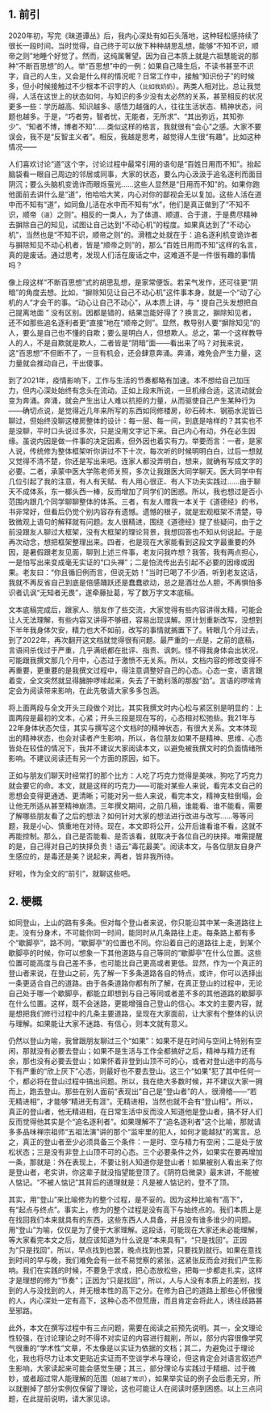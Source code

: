 ## 1. 前引
2020年初，写完《昧道谭丛》后，我内心深处有如石头落地，这种轻松感持续了很长一段时间。当时觉得，自己终于可以放下种种胡思乱想，能够“不知不识，顺帝之则”地睡个好觉了。然而，这纯属奢望。因为自己本质上就是六祖慧能说的那种“不断百思想”的人。举“百思想”中的一例：如果自己降生后，不读书甚至不识字，自己的人生，又会是什么样的情况呢？日常工作中，接触“知识份子”的时候多，但小时候接触过不少根本不识字的人（`比如我奶奶`）。两类人相对比，总让我觉得，人活在这世上的状态如何，与知识的多少没有太必然的关系，甚至相反的状况更多一些：学历越高、知识越多、感悟力越强的人，往往生活状态、精神状态，问题也越多。于是，“巧者劳，智者忧，无能者，无所求”、“其出弥远，其知弥少”、“知者不博，博者不知”……类似这样的格言，我就很有“会心”之感。大家不要误会，我不是“反智主义者”。相反，我越是思考，越觉得人生很“有趣”。比如这种情况——

人们喜欢讨论“道”这个字，讨论过程中最常引用的语句是“百姓日用而不知”。抬起脑袋看一眼自己周边的邻居或同事，大家的状态，要么内心汲汲于追名逐利而面目阴沉；要么头脑机变诡诈而眼烁萤光……这些人显然是“日用而不知”的。如果你跑他面前去讲什么是“道”，他哈哈大笑，内心对你的鄙视会无以复加。这些人活在道中而不知有“道”，如同鱼儿活在水中而不知有“水”，他们是真正做到了“不知不识，顺帝（`道`）之则”。相反的一类人，为了体道、顺道、合于道，于是费尽精神去摒除自己的知见，试图让自己达到“不动心机”的程度。如果真达到了“不动心机”，当然也是“不知不识，顺帝之则”的。滑稽之处就在于：追名逐利机变诡诈者与摒除知见不动心机者，皆是“顺帝之则”的，那么“百姓日用而不知”这样的名言，真的是废话。通过思考，发现人们活在废话之中，这难道不是一件很有趣的事情吗？

像上段这样“不断百思想”式的胡思乱想，是家常便饭。若呆气发作，还可往更“阴暗”的角度去想。比如，“摒除知见让自己不动心机”这件事本身，就是一个“动了心机的人”才会干的事。“动心让自己不动心”，从本质上讲，与 “ 提自己头发想把自己提离地面 ” 没有区别。因都是错的，结果岂能好得了？换言之，摒除知见者，还不如那些追名逐利者更“直接”地在“顺帝之则”。显然，教导别人要“摒除知见”的人，要么是自己也不懂的自欺；要么是明白人，但想欺人。总之，第一个这样教导人的人，不是自欺就是欺人，二者皆是“阴暗”面——看出来了吗？对我来说，这“百思想”不但断不了，一旦有机会，还会肆意奔涌。奔涌，难免会产生力量，这力量就会推动自己，干出傻事。

到了2021年，疫情影响下，工作与生活的节奏都略有加速。本不想给自己加压力，但内心深处始终有念头在流动。正如上段末所说，一旦机缘合适，这流动就会变为奔涌。奔涌，就会产生出让人难以抗拒的力量，从而驱使自己产生某种行为——确切点说，是觉得近几年来所写的东西如同修楼房，砂石砖木、钢筋水泥皆已聊过，但始终没聊这楼房整体的设计：每一层、每一间，到底是啥样的？其实也不是没聊，平时口头说过多次，只是没用文字记下来。自己内心有动，外在必生因缘。虽说内因是做一件事的决定因素，但外因也着实有力。举要而言：一者，是家人说，传统修为整体框架听你讲过不下十次，每次听的时候明明白白，过后一想就又觉得不清不楚，你还是写出来吧。连家人都没弄明白，想来，就确有写成文字的必要。二者，承蒙中医大学陈老师关照，多次让我跟医大同学聊天。医大同学中有几位引起了我的注意，有人有天赋、有人用心很正、有人下功夫实践过……由于聊天不成体系，东一榔头西一棒，反而增加了同学们的困惑。所以，我也想过是否小范围内跟几个同学聊聊整体的体系。三者，有友人赠我一本关于《道德经》的书，书非常好，但看后仍觉个别内容存有遗憾。遗憾的根子，就是宏观框架不清楚，导致微观上语句的解释就有问题。友人很精进，围绕《道德经》提了些疑问，由于之前没跟友人聊过大框架，没有大框架的理论背景，我想回答也不知从何说起。于是再次动念，想把框架整理出来。四者，也是现在大家能看到这段文字最重要的外因，是暑假跟老友见面，聊到上述三件事，老友问我咋想？我答，我有两点担心，一是怕写出来变成毫无实证的“口头禅”；二是怕流传出去引起不必要的因缘或因果。老友曰：“你且循旧例而言，但说无妨！”当时已喝了不少酒，听到老友这话，我就不再反省自己到底是倍感踊跃还是蠢蠢欲动，总之是酒壮怂人胆，不再惧怕多识者讥讽“无知者无畏”，遂牵藤扯葛，写了数万字文本底稿。

文本底稿完成后，跟家人、朋友作了些交流，大家觉得有些内容讲得太精，可能会让人无法理解，有些内容又讲得不够细，容易出现误解。原计划重新改写，没想到下半年我身体欠安，精力也大不如前，改写的事情就搁置下了。转眼几个月过去，到了2022年，再次翻开这文档就觉得很有问题。最严重的一点是，之前的底稿，言语间杀伐过于严重，几乎满纸都在批评、指责、讽刺。怪不得我身体会出状况，可能跟我撰文那几个月中，心态过于激愤不无关系。所以，文档内容的修改变得不再重要，更重要的是我撰文过程中，得注意调整好自己的心态。心态一变，语言跟着变，全文突然就显得臃肿啰嗦起来，失去了干脆利落的那股“劲”。言语的啰嗦肯定会为阅读带来影响，在此先敬请大家多多包涵。

将上面两段与全文开头三段做个对比，其实我撰文时内心松与紧区别是明显的：上面两段是最初的文本，心紧；开头三段是现在写的，心态相对松弛些。我21年与22年身体状态欠佳，其实与撰写这个文档时的精神状态，有很大关系。文本体现出的精神状态，也会对读者产生影响，所以，各位朋友如果不是精神、思维、心态皆处在较佳的情况下，我并不建议大家阅读本文，以避免被我撰文时的负面情绪所影响。不建议阅读还有另一个方面的原因，如下。

正如与朋友们聊天时经常打的那个比方：人吃了巧克力觉得是美味，狗吃了巧克力就会要它的命。本文，就是这样的巧克力——可能对某些人来说，看完本文自己的思想会变得更通透、更清晰；可能对另一些人来说，看完本文，精神支柱倒塌，会让他无所适从甚至精神崩溃。三年撰文期间，之前几稿，谁能看、谁不能看，需要了解哪些朋友看了之后的想法？如何针对大家的想法进行改进与改写……等等问题，我是小心、慎重地在对待。现在，本文即将公开，公开后谁看谁不看，这就不再能控制。那么，自己是否能看、是否该看，就取决于各位自己的抉择。唯需提醒的是，自己得对自己的抉择负责！语云“毒花最美”。阅读本文，与各位朋友自身产生感应的，是毒还是美？说起来，两者，皆非我所待。

好啦，作为全文的“前引”，就聊这些吧。

## 2. 梗概

如同登山，上山的路有多条。但对每个登山者来说，你只能沿其中某一条道路往上走。没有分身术，不可能你同一时间，能同时从几条路往上走。每条路上都有多个“歇脚亭”，路不同，“歇脚亭”的位置也不同。你沿着自己的道路往上走，到某个歇脚亭的时候，你可以想象一下其他道路与自己等同的“歇脚亭”在什么位置。这些位置可能高度与自己差不多，也可能比自己更高或者更低。显然，作为一个真正的登山者来说，在登山之前，先了解一下多条道路各自的特点，或许，你可以选择出一条更适合自己的道路。由于各条道路你都有所了解，在真正登山的过程中，无论自己处于哪一个歇脚亭，都能立即想到与自己等同或者差不多的其他道路的歇脚亭在什么位置。这样，既不会迷路，更能增强自己登山的信心。本文的主要内容，就是想把我们修行过程中的几条主要道路，呈现在大家面前，让大家有个整体的认识与理解。如果能让大家不迷路、有信心，则本文就有意义。

仍然以登山为喻，我曾跟朋友聊过三个“如果”：如果不是在时间与空间上特别有空闲，那就没有必要去登山；如果不是生活与工作全都搞好之后，精神与精力还有余，那也没有必要去登山；如果怀着非登到山顶不可的心，或者对登山途中的高与下有严重的“欣上厌下”心态，则最好也不要去登山。这三个“如果”犯了其中任何一个，都必将在登山过程中搞出问题。所以，我在绝大多数时候，并不建议大家一拥而上，跑去登山。那些在别人面前“表现出”自己是“登山者”的人，很滑稽——“若无精进相”，才能够“精进无有涯”。无精进相，当然也就不会有“登山相”。所以，真正的登山者，他无精进相，在日常生活中反而没人知道他是登山者，搞不好人们反而觉得他其实是个“追名逐利者”。如果理解不了“追名逐利者”这个比喻，那就请多多品味禅宗祖师“五祖法演”讲的那个“监牢里的犯人，如何才能越狱”的寓言。总之，真正的登山者至少必须具备三个条件：一是时、空与精力有空闲；二是处于放松状态；三是没有非登上山顶不可的心态。三个必要条件之外，如果实在要再增加一条，那就是：外在表现上，不要让别人知道你是登山者！如果被别人看出来了你是登山者，老实讲，你这辈子就没指望能登顶了。《阴符启微录》最末讲，不能被人惦记。“不被人惦记”其背后的道理就是：凡是被人惦记的，登不了顶。

其实，用“登山”来比喻修为的整个过程，是不妥的。因为这种比喻有“高下”，有“起点与终点”。事实上，修为的整个过程是没有高下与始终点的。我们本质上是在找回我们本来就具有的东西，这些东西人人具备，并且没有谁多谁少的问题。用“登山”为喻，仅仅是为了便于大家理解。这段话，可能现在大家还未必能理解，等大家看完本文之后，就应该知道为什么说是“本来具有”，“只是找回”。正因为“只是找回”，所以，早点找到也罢，晚点找到也罢，只要找到就行。如果在意找到时间的早与晚，我们难免会有一丝不易觉察的紧张，这紧张反而会对我们产生影响。我们在实践的时候，不要急于求成，把心态放松些，把每一步都走扎实，这样才是理想的修为“节奏”；正因为“只是找回”，所以，人与人没有本质上的差别，找到的人与没找到的人，并无根本性的高下之分。在修为自己的道路上那些心怀傲慢的人，内心深处一定有高下，这种心态不但荒唐，而且肯定会将此人，诱往歧路甚至邪路。

此外，本文在撰写过程中有三点问题，需要在阅读之前预先说明。其一，全文理论性较强，在讨论理论之时不得不对实证的内容进行裁削，所以，部分内容很像学究气很重的“学术性”文章，不太像是以实证为依据的文档；其二，为避免过于理论化，我也将尽力让本文更贴近实证而不空谈学术与理论，但这肯定会对语言叙述产生影响，大家读起来可能会感觉生硬；其三，部分理论与实践过于精细、过于微妙，或者超过常人能理解的范围（` 超越了常识 `），如果举实证的例子会后患无穷，所以就删掉了部分实例仅保留了理论，这也可能让人在阅读时感到困惑。以上三点问题，在此提前说明，请大家见谅。

